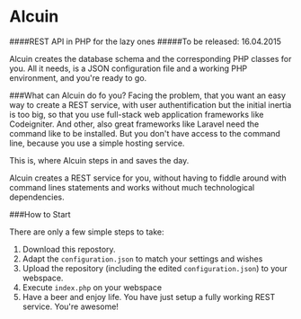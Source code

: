# Alcuin
####REST API in PHP for the lazy ones
#####To be released: 16.04.2015

Alcuin creates the database schema and the corresponding PHP classes for you. All it needs, is a JSON configuration file and a working PHP environment, and you're ready to go.

###What can Alcuin do fo you?
Facing the problem, that you want an easy way to create a REST service, with user authentification but the initial inertia is too big, so that you use full-stack web application frameworks like Codeigniter. And other, also great frameworks like Laravel need the command like to be installed. But you don't have access to the command line, because you use a simple hosting service.

This is, where Alcuin steps in and saves the day.

Alcuin creates a REST service for you, without having to fiddle around with command lines statements and works without much technological dependencies.

###How to Start

There are only a few simple steps to take:

1. Download this repostory.
2. Adapt the `configuration.json` to match your settings and wishes
3. Upload the repository (including the edited `configuration.json`) to your webspace.
4. Execute `index.php` on your webspace
5. Have a beer and enjoy life. You have just setup a fully working REST service. You're awesome!
